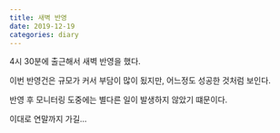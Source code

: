 ```yaml
---
title: 새벽 반영
date: 2019-12-19
categories: diary
---
```

4시 30분에 출근해서 새벽 반영을 했다.

이번 반영건은 규모가 커서 부담이 많이 됬지만, 어느정도 성공한 것처럼 보인다.

반영 후 모니터링 도중에는 별다른 일이 발생하지 않았기 떄문이다.

이대로 연말까지 가길...

